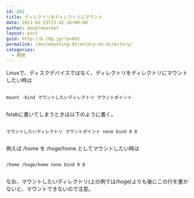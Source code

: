 ```yaml
---
id: 682
title: ディレクトリをディレクトリにマウント
date: 2011-02-23T23:42:16+00:00
author: doublemarket
layout: post
guid: http://b.l0g.jp/?p=682
permalink: /dev/mounting-directory-on-directory/
categories:
  - 開発
---
```


Linuxで、ディスクデバイスではなく、ディレクトリをディレクトリにマウントしたい時は

```
  
mount -bind マウントしたいディレクトリ マウントポイント
  
```

fstabに書いてしまうときは以下のように書く。

```
  
マウントしたいディレクトリ マウントポイント none bind 0 0
  
```

例えば /home を /hoge/home としてマウントしたい時は

```
  
/home /hoge/home none bind 0 0
  
```

なお、マウントしたいディレクトリ(上の例では/hoge)よりも後にこの行を書かないと、マウントできないので注意。

